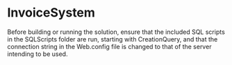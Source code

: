 # InvoiceSystem
Before building or running the solution, ensure that the included SQL scripts in the SQLScripts folder are run, starting with CreationQuery, and that the connection string in the Web.config file is changed to that of the server intending to be used.
